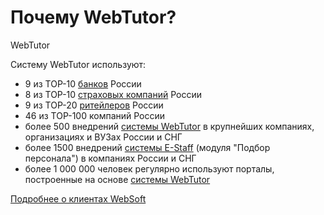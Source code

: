 # Почему WebTutor?

WebTutor

Систему WebTutor используют:

* 9 из TOP-10 [банков](http://websoft.ru/db/wb/root_id/sector_finance/doc.html) России
* 8 из ТОР-10 [страховых компаний](http://websoft.ru/db/wb/root_id/sector_finance/doc.html) России
* 9 из ТОР-20 [ритейлеров](http://websoft.ru/db/wb/root_id/sector_retail/doc.html) России
* 46 из TOP-100 компаний России
* более 500 внедрений [системы WebTutor](http://websoft.ru/db/wb/root_id/webtutor/doc.html) в крупнейших компаниях, организациях и ВУЗах России и СНГ
* более 1500 внедрений [системы E-Staff](http://websoft.ru/db/wb/root_id/e-staff/doc.html) \(модуля "Подбор персонала"\) в компаниях России и СНГ
* более 1 000 000 человек регулярно используют порталы, построенные на основе [системы WebTutor](http://websoft.ru/db/wb/root_id/webtutor/doc.html)

  
[Подробнее о клиентах WebSoft](http://websoft.ru/db/wb/root_id/clients/doc.html)



